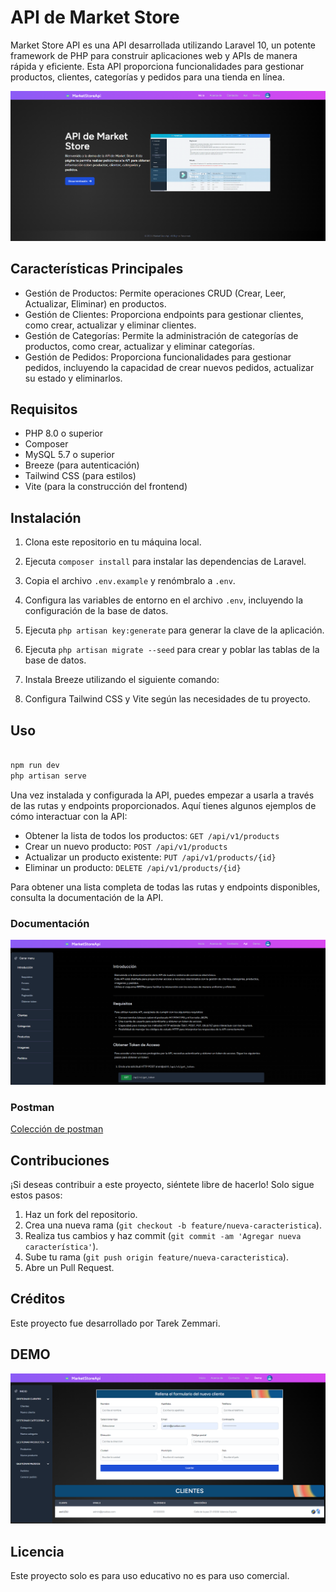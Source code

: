 # API de Market Store

Market Store API es una API desarrollada utilizando Laravel 10, un potente framework de PHP para construir aplicaciones web y APIs de manera rápida y eficiente. 
Esta API proporciona funcionalidades para gestionar productos, clientes, categorías y pedidos para una tienda en línea.

![API de Market Store](./public/assets/imgs/mrk_1.png)

## Características Principales

- Gestión de Productos: Permite operaciones CRUD (Crear, Leer, Actualizar, Eliminar) en productos.
- Gestión de Clientes: Proporciona endpoints para gestionar clientes, como crear, actualizar y eliminar clientes.
- Gestión de Categorías: Permite la administración de categorías de productos, como crear, actualizar y eliminar categorías.
- Gestión de Pedidos: Proporciona funcionalidades para gestionar pedidos, incluyendo la capacidad de crear nuevos pedidos, actualizar su estado y eliminarlos.

## Requisitos

- PHP 8.0 o superior
- Composer
- MySQL 5.7 o superior
- Breeze (para autenticación)
- Tailwind CSS (para estilos)
- Vite (para la construcción del frontend)

## Instalación

1. Clona este repositorio en tu máquina local.
2. Ejecuta `composer install` para instalar las dependencias de Laravel.
3. Copia el archivo `.env.example` y renómbralo a `.env`.
4. Configura las variables de entorno en el archivo `.env`, incluyendo la configuración de la base de datos.
5. Ejecuta `php artisan key:generate` para generar la clave de la aplicación.
6. Ejecuta `php artisan migrate --seed` para crear y poblar las tablas de la base de datos.
7. Instala Breeze utilizando el siguiente comando:


8. Configura Tailwind CSS y Vite según las necesidades de tu proyecto.

## Uso

````bash

npm run dev
php artisan serve

````

Una vez instalada y configurada la API, puedes empezar a usarla a través de las rutas y endpoints proporcionados. Aquí tienes algunos ejemplos de cómo interactuar con la API:

- Obtener la lista de todos los productos: `GET /api/v1/products`
- Crear un nuevo producto: `POST /api/v1/products`
- Actualizar un producto existente: `PUT /api/v1/products/{id}`
- Eliminar un producto: `DELETE /api/v1/products/{id}`

Para obtener una lista completa de todas las rutas y endpoints disponibles, consulta la documentación de la API.

### Documentación

![API de Market Store](./public/assets/imgs/mrk_2.png)


### Postman 

<a href="https://documenter.getpostman.com/view/18820606/2sA3Bt19WM">Colección de postman</a>


## Contribuciones

¡Si deseas contribuir a este proyecto, siéntete libre de hacerlo! Solo sigue estos pasos:

1. Haz un fork del repositorio.
2. Crea una nueva rama (`git checkout -b feature/nueva-caracteristica`).
3. Realiza tus cambios y haz commit (`git commit -am 'Agregar nueva característica'`).
4. Sube tu rama (`git push origin feature/nueva-caracteristica`).
5. Abre un Pull Request.

## Créditos

Este proyecto fue desarrollado por Tarek Zemmari.


## DEMO

![API de Market Store](./public/assets/imgs/mrk_3.png)

## Licencia

Este proyecto solo es para uso educativo no es para uso comercial.





